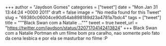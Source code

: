 
+++
author = "Jaydson Gomes"
categories = ["tweet"]
date = "Mon Jan 31 13:44:24 +0000 2011"
draft = false
image = "No media found for this Tweet"
slug = "69380c06004ce90d54ab898189d23a4781a7bdc4"
tags = ["tweet"]
title = """Black Swan com a Natalie ..."""
tweet = true
tweet_url = "https://twitter.com/jaydson/status/32071704142413824"
+++
Black Swan com a Natalie Portman eh um filme bom pra caralho, nao somente pelo fato da cena lesbica e  por ela se masturbar no filme :P
